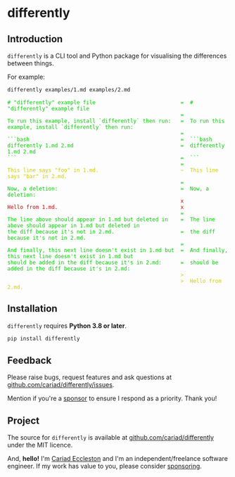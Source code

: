 # differently

## Introduction

`differently` is a CLI tool and Python package for visualising the differences between things.

For example:

```bash
differently examples/1.md examples/2.md
```

<style type="text/css">.rst-content pre .thtml-code { background: black; }</style>

<!--dinject as=html host=terminal range=start-->

<style type="text/css">.thtml { --green: #0C0; --yellow: #CC0; --red: #C00; } .foreground-green { border-color: var(--green); color: var(--green); } .foreground-yellow { border-color: var(--yellow); color: var(--yellow); } .foreground-red { border-color: var(--red); color: var(--red); }</style><pre class="nohighlight thtml"><code class="thtml-code"><span class="foreground-green"># "differently" example file</span>                           <span class="foreground-green">=</span>  <span class="foreground-green"># "differently" example file</span><br />                                                       <span class="foreground-green">=</span><br /><span class="foreground-green">To run this example, install `differently` then run:</span>   <span class="foreground-green">=</span>  <span class="foreground-green">To run this example, install `differently` then run:</span><br />                                                       <span class="foreground-green">=</span><br /><span class="foreground-green">```bash</span>                                                <span class="foreground-green">=</span>  <span class="foreground-green">```bash</span><br /><span class="foreground-green">differently 1.md 2.md</span>                                  <span class="foreground-green">=</span>  <span class="foreground-green">differently 1.md 2.md</span><br /><span class="foreground-green">```</span>                                                    <span class="foreground-green">=</span>  <span class="foreground-green">```</span><br />                                                       <span class="foreground-green">=</span><br /><span class="foreground-yellow">This line says "foo" in 1.md.</span>                          <span class="foreground-yellow">~</span>  <span class="foreground-yellow">This line says "bar" in 2.md.</span><br />                                                       <span class="foreground-green">=</span><br /><span class="foreground-green">Now, a deletion:</span>                                       <span class="foreground-green">=</span>  <span class="foreground-green">Now, a deletion:</span><br />                                                       <span class="foreground-red">x</span><br /><span class="foreground-red">Hello from 1.md.</span>                                       <span class="foreground-red">x</span><br />                                                       <span class="foreground-green">=</span><br /><span class="foreground-green">The line above should appear in 1.md but deleted in</span>    <span class="foreground-green">=</span>  <span class="foreground-green">The line above should appear in 1.md but deleted in</span><br /><span class="foreground-green">the diff because it's not in 2.md.</span>                     <span class="foreground-green">=</span>  <span class="foreground-green">the diff because it's not in 2.md.</span><br />                                                       <span class="foreground-green">=</span><br /><span class="foreground-green">And finally, this next line doesn't exist in 1.md but</span>  <span class="foreground-green">=</span>  <span class="foreground-green">And finally, this next line doesn't exist in 1.md but</span><br /><span class="foreground-green">should be added in the diff because it's in 2.md:</span>      <span class="foreground-green">=</span>  <span class="foreground-green">should be added in the diff because it's in 2.md:</span><br />                                                       <span class="foreground-yellow">&gt;</span><br />                                                       <span class="foreground-yellow">&gt;</span>  <span class="foreground-yellow">Hello from 2.md.</span><br /></code></pre>

<!--dinject range=end-->

## Installation

`differently` requires **Python 3.8 or later**.

```bash
pip install differently
```

## Feedback

Please raise bugs, request features and ask questions at [github.com/cariad/differently/issues](https://github.com/cariad/differently/issues).

Mention if you're a [sponsor](https://github.com/sponsors/cariad) to ensure I respond as a priority. Thank you!

## Project

The source for `differently` is available at [github.com/cariad/differently](https://github.com/cariad/differently) under the MIT licence.

And, **hello!** I'm [Cariad Eccleston](https://cariad.io) and I'm an independent/freelance software engineer. If my work has value to you, please consider [sponsoring](https://github.com/sponsors/cariad/).
